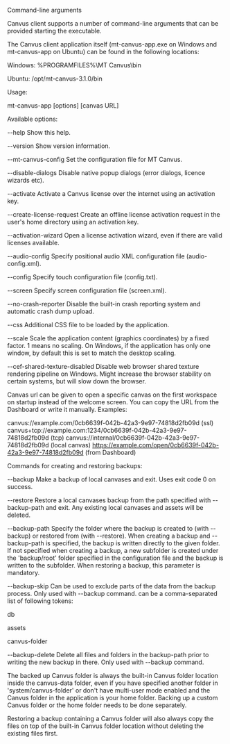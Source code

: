 Command-line arguments

Canvus client supports a number of command-line arguments that can be provided starting the executable.

The Canvus client application itself (mt-canvus-app.exe on Windows and mt-canvus-app on Ubuntu) can be found in the following locations:

Windows: %PROGRAMFILES%\MT Canvus\bin

Ubuntu: /opt/mt-canvus-3.1.0/bin

Usage:

mt-canvus-app [options] [canvas URL]

Available options:

--help
Show this help.

--version
Show version information.

--mt-canvus-config <filename>
Set the configuration file for MT Canvus.

--disable-dialogs
Disable native popup dialogs (error dialogs, licence wizards etc).

--activate <activation key>
Activate a Canvus license over the internet using an activation key.

--create-license-request <activation key>
Create an offline license activation request in the user's home directory using an activation key.

--activation-wizard
Open a license activation wizard, even if there are valid licenses available.

--audio-config <path>
Specify positional audio XML configuration file (audio-config.xml).

--config <path>
Specify touch configuration file (config.txt).

--screen <path>
Specify screen configuration file (screen.xml).

--no-crash-reporter
Disable the built-in crash reporting system and automatic crash dump upload.

--css <path>
Additional CSS file to be loaded by the application.

--scale <number>
Scale the application content (graphics coordinates) by a fixed factor. 1 means no scaling. On Windows, if the application has only one window, by default this is set to match the desktop scaling.

--cef-shared-texture-disabled
Disable web browser shared texture rendering pipeline on Windows. Might increase the browser stability on certain systems, but will slow down the browser.

Canvas url can be given to open a specific canvas on the first workspace on startup instead of the welcome screen. You can copy the URL from the Dashboard or write it manually. Examples:

canvus://example.com/0cb6639f-042b-42a3-9e97-74818d2fb09d (ssl) canvus+tcp://example.com:1234/0cb6639f-042b-42a3-9e97-74818d2fb09d (tcp) canvus://internal/0cb6639f-042b-42a3-9e97-74818d2fb09d (local canvas) https://example.com/open/0cb6639f-042b-42a3-9e97-74818d2fb09d (from Dashboard)

Commands for creating and restoring backups:

--backup
Make a backup of local canvases and exit. Uses exit code 0 on success.

--restore
Restore a local canvases backup from the path specified with --backup-path and exit. Any existing local canvases and assets will be deleted.

--backup-path <path>
Specify the folder where the backup is created to (with --backup) or restored from (with --restore). When creating a backup and --backup-path is specified, the backup is written directly to the given folder. If not specified when creating a backup, a new subfolder is created under the 'backup/root' folder specified in the configuration file and the backup is written to the subfolder. When restoring a backup, this parameter is mandatory.

--backup-skip <list>
Can be used to exclude parts of the data from the backup process. Only used with --backup command. <list> can be a comma-separated list of following tokens:

db

assets

canvus-folder

--backup-delete
Delete all files and folders in the backup-path prior to writing the new backup in there. Only used with --backup command.

The backed up Canvus folder is always the built-in Canvus folder location inside the canvus-data folder, even if you have specified another folder in 'system/canvus-folder' or don't have multi-user mode enabled and the Canvus folder in the application is your home folder. Backing up a custom Canvus folder or the home folder needs to be done separately.

Restoring a backup containing a Canvus folder will also always copy the files on top of the built-in Canvus folder location without deleting the existing files first.